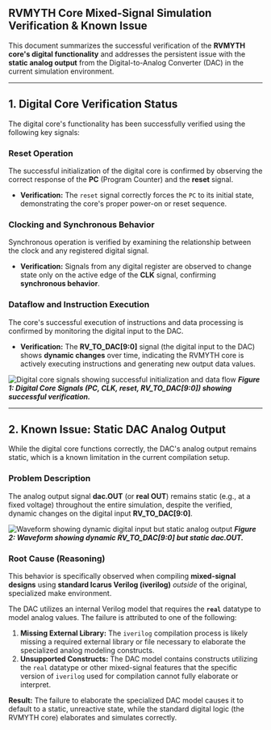 ## RVMYTH Core Mixed-Signal Simulation Verification & Known Issue

This document summarizes the successful verification of the **RVMYTH core's digital functionality** and addresses the persistent issue with the **static analog output** from the Digital-to-Analog Converter (DAC) in the current simulation environment.

<hr>

## 1. Digital Core Verification Status

The digital core's functionality has been successfully verified using the following key signals:

### Reset Operation

The successful initialization of the digital core is confirmed by observing the correct response of the **PC** (Program Counter) and the **reset** signal.
* **Verification:** The `reset` signal correctly forces the `PC` to its initial state, demonstrating the core's proper power-on or reset sequence.

### Clocking and Synchronous Behavior

Synchronous operation is verified by examining the relationship between the clock and any registered digital signal.
* **Verification:** Signals from any digital register are observed to change state only on the active edge of the **CLK** signal, confirming **synchronous behavior**.

### Dataflow and Instruction Execution

The core's successful execution of instructions and data processing is confirmed by monitoring the digital input to the DAC.
* **Verification:** The **RV\_TO\_DAC[9:0]** signal (the digital input to the DAC) shows **dynamic changes** over time, indicating the RVMYTH core is actively executing instructions and generating new output data values.

![Digital core signals showing successful initialization and data flow](image1)
***Figure 1: Digital Core Signals (PC, CLK, reset, RV\_TO\_DAC[9:0]) showing successful verification.***

<hr>

## 2. Known Issue: Static DAC Analog Output

While the digital core functions correctly, the DAC's analog output remains static, which is a known limitation in the current compilation setup.

### Problem Description

The analog output signal **dac.OUT** (or **real OUT**) remains static (e.g., at a fixed voltage) throughout the entire simulation, despite the verified, dynamic changes on the digital input **RV\_TO\_DAC[9:0]**.

![Waveform showing dynamic digital input but static analog output](image2)
***Figure 2: Waveform showing dynamic RV\_TO\_DAC[9:0] but static dac.OUT.***

### Root Cause (Reasoning)

This behavior is specifically observed when compiling **mixed-signal designs** using **standard Icarus Verilog (iverilog)** *outside* of the original, specialized make environment.

The DAC utilizes an internal Verilog model that requires the **`real`** datatype to model analog values. The failure is attributed to one of the following:

1.  **Missing External Library:** The `iverilog` compilation process is likely missing a required external library or file necessary to elaborate the specialized analog modeling constructs.
2.  **Unsupported Constructs:** The DAC model contains constructs utilizing the `real` datatype or other mixed-signal features that the specific version of `iverilog` used for compilation cannot fully elaborate or interpret.

**Result:** The failure to elaborate the specialized DAC model causes it to default to a static, unreactive state, while the standard digital logic (the RVMYTH core) elaborates and simulates correctly.
